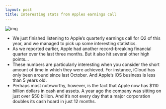 ```yaml
---
layout: post
title: Interesting stats from Apples earnings call
---
```

![img](http://media.idownloadblog.com/wp-content/uploads/2012/03/money1.jpg)
* We just finished listening to Apple’s quarterly earnings call for Q2 of this year, and we managed to pick up some interesting statistics.
* As we reported earlier, Apple had another record-breaking financial quarter over the last three months. But it also hit several other high points…
* These numbers are particularly interesting when you consider the short amount of time in which they were achieved. For instance, iCloud has only been around since last October. And Apple’s iOS business is less than 5 years old.
* Perhaps most noteworthy, however, is the fact that Apple now has $110 billion dollars in cash and assets. A year ago the company was sitting on just over $50 billion. And it’s not every day that a major corporation doubles its cash hoard in just 12 months.

